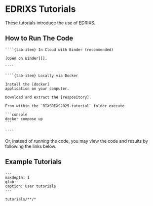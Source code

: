 # EDRIXS Tutorials

These tutorials introduce the use of EDRIXS.

## How to Run The Code

`````{tab-set}
````{tab-item} In Cloud with Binder (recommended)

[Open on Binder][].

````

````{tab-item} Locally via Docker

Install the [docker]
application on your computer.

Download and extract the [respository].

From within the `RIXSREXS2025-tutorial` folder execute

```console
docker compose up
```

````
`````

Or, instead of _running_ the code, you may view the code and results by
following the links below.

## Example Tutorials

```{toctree}
---
maxdepth: 1
glob:
caption: User tutorials
---

tutorials/**/*

```
[Open on Binder]: https://mybinder.org/v2/gh/EDRIXS/RIXSREXS2025-tutorial/main?urlpath=tree/tutorials/
[docker]: https://www.docker.com/products/docker-desktop/
[respository]: https://github.com/EDRIXS/RIXSREXS2025-tutorial/archive/refs/heads/main.zip
